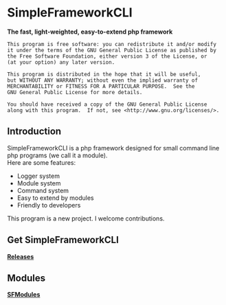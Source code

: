 SimpleFrameworkCLI
===================

__The fast, light-weighted, easy-to-extend php framework__

	This program is free software: you can redistribute it and/or modify
	it under the terms of the GNU General Public License as published by
	the Free Software Foundation, either version 3 of the License, or
	(at your option) any later version.

	This program is distributed in the hope that it will be useful,
	but WITHOUT ANY WARRANTY; without even the implied warranty of
	MERCHANTABILITY or FITNESS FOR A PARTICULAR PURPOSE.  See the
	GNU General Public License for more details.

	You should have received a copy of the GNU General Public License
	along with this program.  If not, see <http://www.gnu.org/licenses/>.

Introduction
-------------
SimpleFrameworkCLI is a php framework designed for small command line php programs (we call it a module).<br>
Here are some features:

* Logger system
* Module system
* Command system
* Easy to extend by modules
* Friendly to developers

This program is a new project. I welcome contributions.

Get SimpleFrameworkCLI
-------------
__[Releases](https://github.com/PeratX/SimpleFramework/releases)__

Modules
-------------
__[SFModules](https://github.com/PeratX/SFModules)__